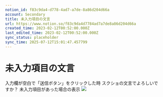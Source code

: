 ```yaml
---
notion_id: f83c9da4-d778-4ad7-a7de-8a86d204d66a
account: Secondary
title: 未入力項目の文言
url: https://www.notion.so/f83c9da4d7784ad7a7de8a86d204d66a
created_time: 2023-02-12T00:52:00.000Z
last_edited_time: 2023-02-12T00:52:00.000Z
sync_status: placeholder
sync_time: 2025-07-12T15:01:47.457799
---
```

# 未入力項目の文言

入力欄が空白で「送信ボタン」をクリックした時
スクショの文言でよろしいですか？
未入力項目があった場合の表示
![](https://prod-files-secure.s3.us-west-2.amazonaws.com/d58fe38c-a9d4-4466-aed9-85604b7b2c6d/04eb82f0-8172-4863-b54a-a720fc270260/Untitled.png?X-Amz-Algorithm=AWS4-HMAC-SHA256&X-Amz-Content-Sha256=UNSIGNED-PAYLOAD&X-Amz-Credential=ASIAZI2LB4664GUWAN5Y%2F20250719%2Fus-west-2%2Fs3%2Faws4_request&X-Amz-Date=20250719T065322Z&X-Amz-Expires=3600&X-Amz-Security-Token=IQoJb3JpZ2luX2VjEIX%2F%2F%2F%2F%2F%2F%2F%2F%2F%2FwEaCXVzLXdlc3QtMiJHMEUCIQCS4mJY4rlhk6BPGK%2FrhlO6rJvHtQQ%2F4OsjJMGAap0MTgIgdwP7osCO3YKShLA3%2Fc6zJKHDHu5NLmDW4vf3HR93Uv4qiAQInv%2F%2F%2F%2F%2F%2F%2F%2F%2F%2FARAAGgw2Mzc0MjMxODM4MDUiDLG1oRDRYJ1wFzRaRSrcAzGTldav61Y1FjP5FC0JzvfloYG8cWnjBsEUDDSL4ndDPT2I3Gi2dWnVwBJBUMv4ikLRmXuKzESlj1XBlsll7yLobWkIJUh6H9EahaFejwTch5QeKN6W2ieuabarFfLbyceH%2BghQeMwEyBdFf9r85AX2fk83bw5bygcY%2B%2Ffl%2Bq7AKQnhwzI3MUWRUDrvZ4mCsmYaEoC02qGnngQr7vsAkts4pUzo5sq6%2FSpL7eWyNex4YSrQjhntTAPYO9W4bTsG9Qs7mz8H3HT0hypJFipVNVPvjtAzqJyAiEwB7HQbxWsJbqnjtkCJKv4evF08iW0S8%2Fd9Muw4U9PSGLs%2FPanO9desrdmSixIQAyspmKo4yVS4%2FF85JBbj5Vdv5H2isbZXUf2ivx9cy7TjAxz1grfjLDvx15WD8e%2BYLwmt64c6FzQWimGmCHeaGnHS4fxq5ykuDNR7rrdlUdMZEn3TPc%2BmLXuYjwj%2FLaCPRiEulDpNteJqlT1GC6Ec%2FSsBpWhRLv6Ucj8Dmgq90OL8Ow1OMJDpTg8ARUHlo5ldlSpTKNGKl83SNGBdEfgnziNU1gbxPLRW5%2Fl8i%2FPNUIzPoxxxdK9jR8b4IKuHyMje9MfuzuNFFIJz6tkTarLtToPYnACEMJzF7MMGOqUBtrjzJBCDEp0LzkXgXV9xVCVa%2FgH3IyhJEPkbTnE1%2F5tE9d87wCk925bUQvgV4upmZRGxBtWvFPhS855AsYFPFMlmAQGSDYOT47kNcPD93FWtdTUZEWJg2nQ4npOMtS3%2FxJQHuQadkAtLDVSym%2FFfW0msngdgx7hTMSnk%2FgINbqOYLqTyNhUXwjVpQQtcHoPHK%2FQW0qtVBP6hQet3rRMZ3DpHui1%2F&X-Amz-Signature=fa388af3c7942669c29d7a0259bf63d99edd1fdd910c263947f1441e1c1ba531&X-Amz-SignedHeaders=host&x-amz-checksum-mode=ENABLED&x-id=GetObject)